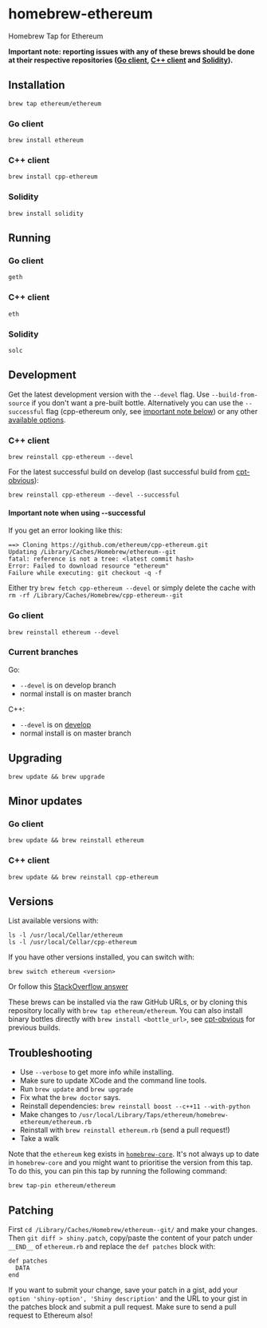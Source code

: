 homebrew-ethereum
=================

Homebrew Tap for Ethereum

**Important note: reporting issues with any of these brews should be done at their respective repositories ([Go client](https://github.com/ethereum/go-ethereum), [C++ client](https://github.com/ethereum/cpp-ethereum) and [Solidity](https://github.com/ethereum/solidity)).**

## Installation

```
brew tap ethereum/ethereum
```

### Go client
```
brew install ethereum
```

### C++ client
```
brew install cpp-ethereum
```

### Solidity
```
brew install solidity
```

## Running

### Go client
`geth`

### C++ client
`eth`

### Solidity
`solc`

## Development
Get the latest development version with the `--devel` flag. Use `--build-from-source` if you don't want a pre-built bottle. Alternatively you can use the `--successful` flag (cpp-ethereum only, see [important note below](#important-note-when-using---successful)) or any other [available options](#options).

### C++ client
```
brew reinstall cpp-ethereum --devel
```

For the latest successful build on develop (last successful build from [cpt-obvious](https://build.ethdev.com/waterfall)):
```
brew reinstall cpp-ethereum --devel --successful
```

#### Important note when using --successful

If you get an error looking like this:
```
==> Cloning https://github.com/ethereum/cpp-ethereum.git
Updating /Library/Caches/Homebrew/ethereum--git
fatal: reference is not a tree: <latest commit hash>
Error: Failed to download resource "ethereum"
Failure while executing: git checkout -q -f
```

Either try `brew fetch cpp-ethereum --devel` or simply delete the cache with `rm -rf /Library/Caches/Homebrew/cpp-ethereum--git`


### Go client
```
brew reinstall ethereum --devel
```


### Current branches

Go:
* `--devel` is on develop branch
* normal install is on master branch

C++:
* `--devel` is on [develop](https://github.com/ethereum/cpp-ethereum/commits/develop)
* normal install is on master branch


## Upgrading

```
brew update && brew upgrade
```

## Minor updates

### Go client
```
brew update && brew reinstall ethereum
```

### C++ client
```
brew update && brew reinstall cpp-ethereum
```


## Versions
List available versions with:
```
ls -l /usr/local/Cellar/ethereum
ls -l /usr/local/Cellar/cpp-ethereum
```

If you have other versions installed, you can switch with:
```
brew switch ethereum <version>
```
Or follow this [StackOverflow answer](http://stackoverflow.com/a/9832084/2639784)

These brews can be installed via the raw GitHub URLs, or by cloning this
repository locally with `brew tap ethereum/ethereum`. You can also install binary
bottles directly with `brew install <bottle_url>`, see [cpt-obvious](https://build.ethdev.com/waterfall)
for previous builds.


## Troubleshooting

* Use `--verbose` to get more info while installing.
* Make sure to update XCode and the command line tools.
* Run `brew update` and `brew upgrade`
* Fix what the `brew doctor` says.
* Reinstall dependencies: `brew reinstall boost --c++11 --with-python`
* Make changes to `/usr/local/Library/Taps/ethereum/homebrew-ethereum/ethereum.rb`
* Reinstall with `brew reinstall ethereum.rb` (send a pull request!)
* Take a walk

Note that the `ethereum` keg exists in [`homebrew-core`](https://github.com/Homebrew/homebrew-core/blob/master/Formula/ethereum.rb). It's not always up to date in `homebrew-core` and you might want to prioritise the version from this tap. To do this, you can pin this tap by running the following command:

```shell
brew tap-pin ethereum/ethereum
```

## Patching

First `cd /Library/Caches/Homebrew/ethereum--git/` and make your changes. Then `git diff > shiny.patch`, copy/paste the content of your patch under `__END__` of `ethereum.rb` and replace the `def patches` block with:

```
def patches
  DATA
end
```

If you want to submit your change, save your patch in a gist, add your `option 'shiny-option', 'Shiny description'` and the URL to your gist in the patches block and submit a pull request. Make sure to send a pull request to Ethereum also!
